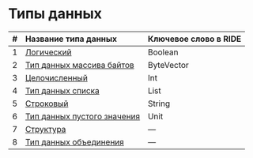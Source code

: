 # Типы данных

| # | Название типа данных | Ключевое слово в RIDE |
| :--- | :--- | :--- |
| 1 | [Логический](/ru/ride/data-types/boolean) | Boolean |
| 2 | [Тип данных массива байтов](/ru/ride/data-types/byte-vector) | ByteVector |
| 3 | [Целочисленный](/ru/ride/data-types/int) | Int |
| 4 | [Тип данных списка](/ru/ride/data-types/list) | List |
| 5 | [Строковый](/ru/ride/data-types/string) | String |
| 6 | [Тип данных пустого значения](/ru/ride/data-types/unit) | Unit |
| 7 | [Структура](/ru/ride/structures) | — |
| 8 | [Тип данных объединения](/ru/ride/data-types/union) | — |
